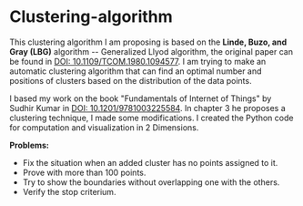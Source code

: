 # Clustering-algorithm

This clustering algorithm I am proposing is based on the <b>Linde, Buzo, and Gray (LBG)</b> algorithm -- Generalized Llyod algorithm, the original paper can be found in [DOI: 10.1109/TCOM.1980.1094577](https://ieeexplore.ieee.org/document/1094577). I am trying to make an automatic clustering algorithm that can find an optimal number and positions of clusters based on the distribution of the data points. 

I based my work on the book "Fundamentals of Internet of Things" by Sudhir Kumar in [DOI: 10.1201/9781003225584](https://www.taylorfrancis.com/books/mono/10.1201/9781003225584/fundamentals-internet-things-sudhir-kumar). In chapter 3 he proposes a clustering technique, I made some modifications. I created the Python code for computation and visualization in 2 Dimensions. 

<b>Problems:</b>
- Fix the situation when an added cluster has no points assigned to it.
- Prove with more than 100 points.
- Try to show the boundaries without overlapping one with the others.
- Verify the stop criterium.
